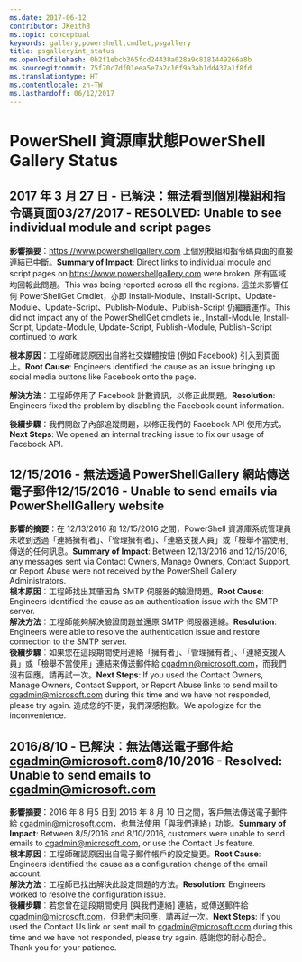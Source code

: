 ```yaml
---
ms.date: 2017-06-12
contributor: JKeithB
ms.topic: conceptual
keywords: gallery,powershell,cmdlet,psgallery
title: psgalleryint_status
ms.openlocfilehash: 0b2f1ebcb365fcd24438a028a9c8181449266a8b
ms.sourcegitcommit: 75f70c7df01eea5e7a2c16f9a3ab1dd437a1f8fd
ms.translationtype: HT
ms.contentlocale: zh-TW
ms.lasthandoff: 06/12/2017
---
```

<a name="powershell-gallery-status"></a><span data-ttu-id="0d393-103">PowerShell 資源庫狀態</span><span class="sxs-lookup"><span data-stu-id="0d393-103">PowerShell Gallery Status</span></span>
=========================

## <a name="03272017---resolved-unable-to-see-individual-module-and-script-pages"></a><span data-ttu-id="0d393-104">2017 年 3 月 27 日 - 已解決：無法看到個別模組和指令碼頁面</span><span class="sxs-lookup"><span data-stu-id="0d393-104">03/27/2017 - RESOLVED: Unable to see individual module and script pages</span></span>

<span data-ttu-id="0d393-105">__影響摘要__：https://www.powershellgallery.com 上個別模組和指令碼頁面的直接連結已中斷。</span><span class="sxs-lookup"><span data-stu-id="0d393-105">__Summary of Impact__: Direct links to individual module and script pages on https://www.powershellgallery.com were broken.</span></span> <span data-ttu-id="0d393-106">所有區域均回報此問題。</span><span class="sxs-lookup"><span data-stu-id="0d393-106">This was being reported across all the regions.</span></span> <span data-ttu-id="0d393-107">這並未影響任何 PowerShellGet Cmdlet，亦即 Install-Module、Install-Script、Update-Module、Update-Script、Publish-Module、Publish-Script 仍繼續運作。</span><span class="sxs-lookup"><span data-stu-id="0d393-107">This did not impact any of the PowerShellGet cmdlets ie., Install-Module, Install-Script, Update-Module, Update-Script, Publish-Module, Publish-Script continued to work.</span></span>

<span data-ttu-id="0d393-108">__根本原因__：工程師確認原因出自將社交媒體按鈕 (例如 Facebook) 引入到頁面上。</span><span class="sxs-lookup"><span data-stu-id="0d393-108">__Root Cause__: Engineers identified the cause as an issue bringing up social media buttons like Facebook onto the page.</span></span>  

<span data-ttu-id="0d393-109">__解決方法__：工程師停用了 Facebook 計數資訊，以修正此問題。</span><span class="sxs-lookup"><span data-stu-id="0d393-109">__Resolution__: Engineers fixed the problem by disabling the Facebook count information.</span></span>

<span data-ttu-id="0d393-110">__後續步驟__：我們開啟了內部追蹤問題，以修正我們的 Facebook API 使用方式。</span><span class="sxs-lookup"><span data-stu-id="0d393-110">__Next Steps__: We opened an internal tracking issue to fix our usage of Facebook API.</span></span>

## <a name="12152016---unable-to-send-emails-via-powershellgallery-website"></a><span data-ttu-id="0d393-111">12/15/2016 - 無法透過 PowerShellGallery 網站傳送電子郵件</span><span class="sxs-lookup"><span data-stu-id="0d393-111">12/15/2016 - Unable to send emails via PowerShellGallery website</span></span>

<span data-ttu-id="0d393-112">__影響的摘要__：在 12/13/2016 和 12/15/2016 之間，PowerShell 資源庫系統管理員未收到透過「連絡擁有者」、「管理擁有者」、「連絡支援人員」或「檢舉不當使用」傳送的任何訊息。</span><span class="sxs-lookup"><span data-stu-id="0d393-112">__Summary of Impact__: Between 12/13/2016 and 12/15/2016, any messages sent via Contact Owners, Manage Owners, Contact Support, or Report Abuse were not received by the PowerShell Gallery Administrators.</span></span>  
<span data-ttu-id="0d393-113">__根本原因__︰工程師找出其肇因為 SMTP 伺服器的驗證問題。</span><span class="sxs-lookup"><span data-stu-id="0d393-113">__Root Cause__: Engineers identified the cause as an authentication issue with the SMTP server.</span></span>  
<span data-ttu-id="0d393-114">__解決方法__︰工程師能夠解決驗證問題並還原 SMTP 伺服器連線。</span><span class="sxs-lookup"><span data-stu-id="0d393-114">__Resolution__: Engineers were able to resolve the authentication issue and restore connection to the SMTP server.</span></span>  
<span data-ttu-id="0d393-115">__後續步驟__︰如果您在這段期間使用連絡「擁有者」、「管理擁有者」、「連絡支援人員」或「檢舉不當使用」連結來傳送郵件給 cgadmin@microsoft.com，而我們沒有回應，請再試一次。</span><span class="sxs-lookup"><span data-stu-id="0d393-115">__Next Steps__: If you used the Contact Owners, Manage Owners, Contact Support, or Report Abuse links to send mail to cgadmin@microsoft.com during this time and we have not responded, please try again.</span></span> <span data-ttu-id="0d393-116">造成您的不便，我們深感抱歉。</span><span class="sxs-lookup"><span data-stu-id="0d393-116">We apologize for the inconvenience.</span></span>   


## <a name="8102016---resolved-unable-to-send-emails-to-cgadminmicrosoftcom"></a><span data-ttu-id="0d393-117">2016/8/10 - 已解決︰無法傳送電子郵件給 cgadmin@microsoft.com</span><span class="sxs-lookup"><span data-stu-id="0d393-117">8/10/2016 - Resolved: Unable to send emails to cgadmin@microsoft.com</span></span>
<span data-ttu-id="0d393-118">__影響摘要__：2016 年 8 月5 日到 2016 年 8 月 10 日之間，客戶無法傳送電子郵件給 cgadmin@microsoft.com，也無法使用「與我們連絡」功能。</span><span class="sxs-lookup"><span data-stu-id="0d393-118">__Summary of Impact__: Between 8/5/2016 and 8/10/2016, customers were unable to send emails to cgadmin@microsoft.com, or use the Contact Us feature.</span></span>  
<span data-ttu-id="0d393-119">__根本原因__︰工程師確認原因出自電子郵件帳戶的設定變更。</span><span class="sxs-lookup"><span data-stu-id="0d393-119">__Root Cause__: Engineers identified the cause as a configuration change of the email account.</span></span>  
<span data-ttu-id="0d393-120">__解決方法__︰工程師已找出解決此設定問題的方法。</span><span class="sxs-lookup"><span data-stu-id="0d393-120">__Resolution__: Engineers worked to resolve the configuration issue.</span></span>  
<span data-ttu-id="0d393-121">__後續步驟__︰若您曾在這段期間使用 [與我們連絡] 連結，或傳送郵件給 cgadmin@microsoft.com，但我們未回應，請再試一次。</span><span class="sxs-lookup"><span data-stu-id="0d393-121">__Next Steps__: If you used the Contact Us link or sent mail to cgadmin@microsoft.com during this time and we have not responded, please try again.</span></span> <span data-ttu-id="0d393-122">感謝您的耐心配合。</span><span class="sxs-lookup"><span data-stu-id="0d393-122">Thank you for your patience.</span></span>


